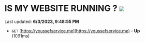 # IS MY WEBSITE RUNNING ? [![](https://img.shields.io/static/v1?label=Sponsor&message=%E2%9D%A4&logo=GitHub&color=%23fe8e86)](https://github.com/sponsors/<username>)

Last updated: **6/3/2023, 9:48:55 PM**

- `GET` [https://youssefservice.me](https://youssefservice.me) - **Up** (1091ms)
